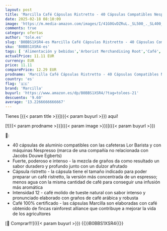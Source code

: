 ```yaml
---
layout: post
title: 'Marcilla Café Cápsulas Ristretto - 40 Cápsulas Compatibles Nespresso'
date: 2025-02-18 08:10:09
image: 'https://m.media-amazon.com/images/I/41G0GvDZRuL._SL500_._SL400_.jpg'
comments: true
category: ofertas
author: 'tole.es'
slug: 'B0BBS1XSR4-es Marcilla Café Cápsulas Ristretto - 40 Cápsulas Compatibles...'
sku: 'B0BBS1XSR4-es'
tags: [ 'Alimentación y bebidas','Arborist Merchandising Root','Café','Café para Nespresso','Café para máquinas Nespresso','Café, té y bebidas','Cápsulas de café','Novedades en Alimentación y bebidas','Self Service','Special Features Stores','dd53b5bc-bcd1-4c9b-ab43-793ed912ccdd_0','dd53b5bc-bcd1-4c9b-ab43-793ed912ccdd_2401','dd53b5bc-bcd1-4c9b-ab43-793ed912ccdd_6001','dd53b5bc-bcd1-4c9b-ab43-793ed912ccdd_8801','dd53b5bc-bcd1-4c9b-ab43-793ed912ccdd_901','marcilla','nespresso','🇪🇸', ]
actualPrice: 11.11 EUR
currency: EUR
price: 11.11
comparePrice: 12.29 EUR
prodname: 'Marcilla Café Cápsulas Ristretto - 40 Cápsulas Compatibles Nespresso'
country: 'es'
flag: '🇪🇸'
brand: 'Marcilla'
buyurl: 'https://www.amazon.es/dp/B0BBS1XSR4/?tag=tolees-21'
descuento: '9.60'
average: '13.2266666666667'
---
```


Tienes [{{< param title >}}]({{< param buyurl >}}) aqui!

[![{{< param prodname >}}]({{< param image >}})]({{< param buyurl >}})

🔎:

- 40 cápsulas de aluminio compatibles con las cafeteras Lor Barista y con máquinas Nespresso (marca de una compañía no relacionada con Jacobs Douwe Egberts)
- Fuerte, poderoso e intenso - la mezcla de graños da como resultado un sabor duradero y profundo junto con un dulzor afrutado
- Cápsula ristretto - la cápsula tiene el tamaño indicado para poder preparar un café ristretto, la versión más concentrada de un espresso; menos agua con la misma cantidad de café para conseguir una infusión más aromática
- Intensidad 12 - café molido de tueste natural con sabor intenso y pronunciado elaborado con graños de café arábica y robusta
- Café 100% certificado - las cápsulas Marcilla son elaboradas con café obtenido de fincas rainforest alliance que contribuye a mejorar la vida de los agricultores

[🛒 Comprar!!!]({{< param buyurl >}})
{{<world>}}B0BBS1XSR4{{</world>}}

